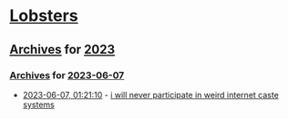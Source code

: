 # [Lobsters](../../../README.md)

## [Archives](../../index.md) for [2023](../index.md)

### [Archives](../../index.md) for [2023-06-07](index.md)

* [2023-06-07, 01:21:10](https://lobste.rs/s/za80qd/i_will_never_participate_weird_internet) - [i will never participate in weird internet caste systems](https://j3s.sh/thought/i-will-never-participate-in-weird-internet-caste-systems.html)
